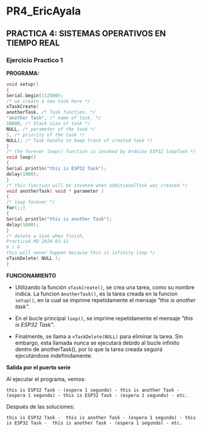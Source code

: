 # PR4_EricAyala

## PRACTICA 4:  SISTEMAS OPERATIVOS EN TIEMPO REAL

### Ejercicio Practico 1

**PROGRAMA:**

``` cpp
void setup()
{
Serial.begin(112500);
/* we create a new task here */
xTaskCreate(
anotherTask, /* Task function. */
"another Task", /* name of task. */
10000, /* Stack size of task */
NULL, /* parameter of the task */
1, /* priority of the task */
NULL); /* Task handle to keep track of created task */
}
/* the forever loop() function is invoked by Arduino ESP32 loopTask */
void loop()
{
Serial.println("this is ESP32 Task");
delay(1000);
}
/* this function will be invoked when additionalTask was created */
void anotherTask( void * parameter )
{
/* loop forever */
for(;;)
{
Serial.println("this is another Task");
delay(1000);
}
/* delete a task when finish,
Practica4.MD 2024-03-12
6 / 6
this will never happen because this is infinity loop */
vTaskDelete( NULL );
}
```
**FUNCIONAMIENTO**
- Utilizando la función `xTaskCreate()`, se crea una tarea, como su nombre indica. La funcion `AnotherTask()`, es la tarea creada en la funcion `setup()`, en la cual se imprime repetidamente el mensaje *"this is another task"*.

- En el bucle principal `loop()`, se imprime repetidamente el mensaje *"this is ESP32 Task"*. 

- Finalmente, se llama a `vTaskDelete(NULL)` para eliminar la tarea. Sin embargo, esta llamada nunca se ejecutará debido al bucle infinito dentro de anotherTask(), por lo que la tarea creada seguirá ejecutándose indefinidamente.

**Salida por el puerto serie**

Al ejecutar el programa, vemos:
```
this is ESP32 Task - (espera 1 segundo) - this is another Task - (espera 1 segundo) - this is ESP32 Task - (espera 1 segundo) - etc.
```

Después de las soluciones:
```
this is ESP32 Task -  this is another Task - (espera 1 segundo) - this is ESP32 Task -  this is another Task - (espera 1 segundo) - etc.
```
